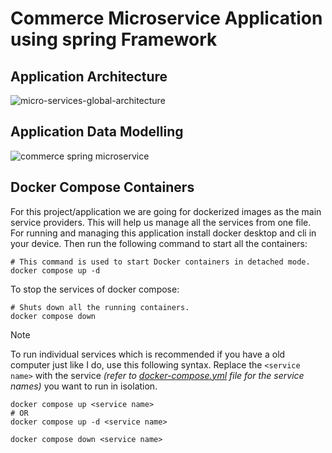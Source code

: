 # Commerce Microservice Application using spring Framework

## Application Architecture
![micro-services-global-architecture](https://github.com/user-attachments/assets/76edbb04-7479-4646-b474-e675a70c1bc3)

## Application Data Modelling
![commerce spring microservice](https://github.com/user-attachments/assets/0cc2fcee-e574-41f5-a40a-eb16e5c95027)

## Docker Compose Containers

For this project/application we are going for dockerized images as the main service providers. This will help us manage all the services from one file. For running and managing this application install docker desktop and cli in your device. Then run the following command to start all the containers:

```shell
# This command is used to start Docker containers in detached mode.
docker compose up -d
```
To stop the services of docker compose:

```shell
# Shuts down all the running containers.
docker compose down
```

> [!NOTE]
> To run individual services which is recommended if you have a old computer just like I do, use this following syntax. Replace the `<service name>` with the service _(refer to [docker-compose.yml](docker-compose.yml) file for the service names)_ you want to run in isolation.

```shell
docker compose up <service name>
# OR
docker compose up -d <service name>
```

```shell
docker compose down <service name>
```
